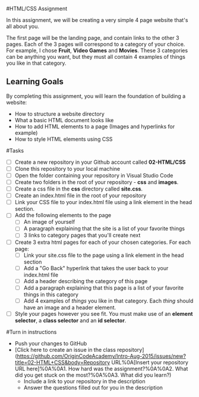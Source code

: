 #HTML/CSS Assignment

In this assignment, we will be creating a very simple 4 page website that's all about you.

The first page will be the landing page, and contain links to the other 3 pages.
Each of the 3 pages will correspond to a category of your choice. For example, I chose **Fruit**, **Video Games** and **Movies**.
These 3 categories can be anything you want, but they must all contain 4 examples of things you like in that category.

## Learning Goals
By completing this assignment, you will learn the foundation of building a website: 

* How to structure a website directory
* What a basic HTML document looks like
* How to add HTML elements to a page (Images and hyperlinks for example)
* How to style HTML elements using CSS

#Tasks
* [ ] Create a new repository in your Github account called **02-HTML/CSS**
* [ ] Clone this repository to your local machine
* [ ] Open the folder containing your repository in Visual Studio Code
* [ ] Create two folders in the root of your repository - **css** and **images**.
* [ ] Create a css file in the **css** directory called **site.css**.
* [ ] Create an index.html file in the root of your repository
* [ ] Link your CSS file to your index.html file using a link element in the head section.
* [ ] Add the following elements to the page
	* [ ] An image of yourself
	* [ ] A paragraph explaining that the site is a list of your favorite things
	* [ ] 3 links to category pages that you'll create next
* [ ] Create 3 extra html pages for each of your chosen categories. For each page:
	* [ ] Link your site.css file to the page using a link element in the head section
	* [ ] Add a "Go Back" hyperlink that takes the user back to your index.html file
	* [ ] Add a header describing the category of this page
	* [ ] Add a paragraph explaining that this page is a list of your favorite things in this category
	* [ ] Add 4 examples of *things* you like in that category. Each *thing* should have an image and a header element.
* [ ] Style your pages however you see fit. You must make use of an **element selector**, a **class selector** and an **id selector**.

#Turn in instructions
* Push your changes to GitHub 
* [Click here to create an issue in the class repository](https://github.com/OriginCodeAcademy/Intro-Aug-2015/issues/new?title=02-HTML+CSS&body=Repository URL%0A[Insert your repository URL here]%0A%0A1. How hard was the assignment?%0A%0A2. What did you get stuck on the most?%0A%0A3. What did you learn?)
	* Include a link to your repository in the description
	* Answer the questions filled out for you in the description
